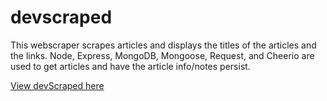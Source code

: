 # devscraped
This webscraper scrapes articles and displays the titles of the articles and the links. Node, Express, MongoDB, Mongoose, Request, and Cheerio are used to get articles and have the article info/notes persist.


[View devScraped here](https://devscraped.herokuapp.com)
